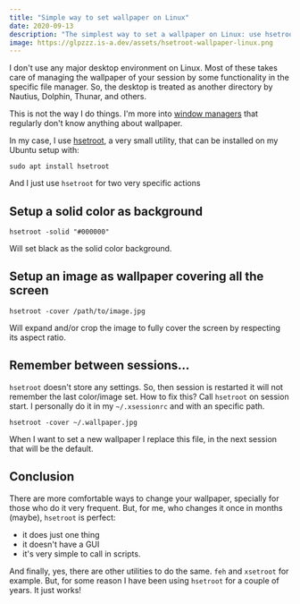 ```yaml
---
title: "Simple way to set wallpaper on Linux"
date: 2020-09-13
description: "The simplest way to set a wallpaper on Linux: use hsetroot."
image: https://glpzzz.is-a.dev/assets/hsetroot-wallpaper-linux.png
---
```

I don't use any major desktop environment on Linux. Most of these takes care of managing the wallpaper of your session by some functionality in the specific file manager. So, the desktop is treated as  another directory by Nautius, Dolphin, Thunar, and others. 

This is not the way I do things. I'm more into [window managers](https://dev.to/glpzzz/about-tiling-window-managers-4ggb) that regularly don't know anything about wallpaper.

In my case, I use [hsetroot](https://github.com/himdel/hsetroot), a very small utility, that can be installed on my Ubuntu setup with:

```
sudo apt install hsetroot
```

And I just use `hsetroot` for two very specific actions

Setup a solid color as background
--------------------------------

```
hsetroot -solid "#000000"
```

Will set black as the solid color background. 

Setup an image as wallpaper covering all the screen
---------------------------------------------------

```
hsetroot -cover /path/to/image.jpg
```
Will expand and/or crop the image to fully cover the screen by respecting its aspect ratio.

Remember between sessions...
----------------------------

`hsetroot` doesn't store any settings. So, then session is restarted it will not remember the last color/image set. How to fix this? Call `hsetroot` on session start. I personally do it in my `~/.xsessionrc` and with an specific path. 

```
hsetroot -cover ~/.wallpaper.jpg
```

When I want to set a new wallpaper I replace this file, in the next session that will be the default. 

Conclusion
----------

There are more comfortable ways to change your wallpaper, specially for those who do it very frequent. But, for me, who changes it once in months (maybe), ``hsetroot`` is perfect:

* it does just one thing
* it doesn't have a GUI
* it's very simple to call in scripts.

And finally, yes, there are other utilities to do the same. `feh` and `xsetroot` for example. But, for some reason I have been using `hsetroot` for a couple of years. It just works!
